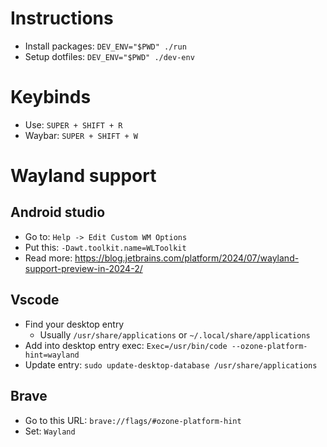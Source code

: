 # Instructions
- Install packages: `DEV_ENV="$PWD" ./run`
- Setup dotfiles: `DEV_ENV="$PWD" ./dev-env`

# Keybinds
- Use: `SUPER + SHIFT + R`
- Waybar: `SUPER + SHIFT + W`

# Wayland support
## Android studio
- Go to: `Help -> Edit Custom WM Options`
- Put this: `-Dawt.toolkit.name=WLToolkit`
- Read more: https://blog.jetbrains.com/platform/2024/07/wayland-support-preview-in-2024-2/

## Vscode
- Find your desktop entry
    - Usually `/usr/share/applications` or `~/.local/share/applications`
- Add into desktop entry exec: `Exec=/usr/bin/code --ozone-platform-hint=wayland`
- Update entry: `sudo update-desktop-database /usr/share/applications`

## Brave
- Go to this URL: `brave://flags/#ozone-platform-hint`
- Set: `Wayland`
